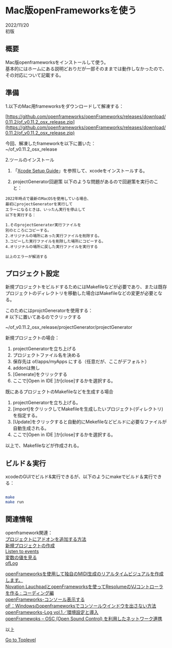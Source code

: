     
# Mac版openFrameworksを使う  

2022/11/20      
初版    
  
## 概要    
Mac版openframeworksをインストールして使う。  
基本的にはホームにある説明どおりだが一部そのままでは動作しなかったので、その対応について記載する。  

## 準備

1.以下のMac用frameworksをダウンロードして解凍する： 

[https://github.com/openframeworks/openFrameworks/releases/download/0.11.2/of_v0.11.2_osx_release.zip](https://github.com/openframeworks/openFrameworks/releases/download/0.11.2/of_v0.11.2_osx_release.zip)  

今回、解凍したframeworkを以下に置いた：  
~/of_v0.11.2_osx_release  


2.ツールのインストール  

1. 「[Xcode Setup Guide](https://openframeworks.cc/setup/xcode/)」を参照して、xcodeをインストールする。

2. projectGenerator回避策
以下のような問題があるので回避策を実行のこと：  
```
2022年時点で最新のMacOSを使用している場合、
最初にprojectGeneratorを実行して
エラーになるときは、いったん実行を停止して
以下を実行する：

1.そのprojectGenerater実行ファイルを
別のところにコピーする。
2.オリジナルの場所にあった実行ファイルを削除する。
3.コピーした実行ファイルを削除した場所にコピーする。
4.オリジナルの場所に戻した実行ファイルを実行する

以上のエラーが解消する
```


## プロジェクト設定
新規プロジェクトをビルドするためにはMakefileなどが必要であり、または既存プロジェクトのディレクトリを移動した場合はMakefileなどの変更が必要となる。

このためにはprojctGeneratorを使用する：  
\# 以下に置いてあるのでクリックする  

~/of_v0.11.2_osx_release/projectGenerator/projectGenerator  

新規プロジェクトの場合：  
1. projectGeneratorを立ち上げる
1. プロジェクトファイル名を決める
1. 保存先は of/apps/myApps にする（任意だが、ここがデフォルト）
1. addonは無し
1. [Generate]をクリックする
1. ここで[Open in IDE ]か[close]するかを選択する。

既にあるプロジェクトのMakefileなどを生成する場合  
1. projectGeneratorを立ち上げる。
1. [import]をクリックしてMakefileを生成したいプロジェクト(ディレクトリ)を指定する。
1. [Update]をクリックすると自動的にMekefileなどビルドに必要なファイルが自動生成される。
1. ここで[Open in IDE ]か[close]するかを選択する。

以上で、Makefileなどが作成される。

## ビルド＆実行

xcodeのGUIでビルド&実行できるが、以下のようにmakeでビルド＆実行できる：  
  
```bash

make
make run
```

## 関連情報  
openframework関連：   
[プロジェクトにアドオンを追加する方法](https://openframeworks.cc/ja/learning/01_basics/how_to_add_addon_to_project/)  
[新規プロジェクトの作成](https://openframeworks.cc/ja/learning/01_basics/create_a_new_project/)  
[Listen to events](https://openframeworks.cc/learning/06_events/event_example_how_to/)  
[変数の値を見る](https://openframeworks.cc/ja/learning/01_basics/how_to_view_value/)  
[ofLog](https://openframeworks.cc/documentation/utils/ofLog/)  
  
[openFrameworksを使用して独自のMIDI生成のリアルタイムビジュアルを作成します。](https://ask.audio/articles/create-your-own-midi-generated-realtime-visuals-with-openframeworks/ja)  
[Novation LauchpadとopenFrameworksを使ってResolumeのVJコントローラを作る : コーディング編](https://artteknika.hatenablog.com/entry/2016/09/30/223230)  
[openFrameworks-コンソール表示する](https://qiita.com/y_UM4/items/99c875a7a32056d006b5)  
[oF：Windowsのopenframeworksでコンソールウインドウを出さない方法](http://wishupon.me/?p=312)  
[openFrameworks-Log vol.1／環境設定と導入](https://barbegenerativediary.com/tutorials/openframeworks-log-1-setup/)  
[openFramewoks – OSC (Open Sound Control) を利用したネットワーク連携](https://yoppa.org/ma2_10/2279.html)  

以上  

[Go to Toplevel](https://xshigee.github.io/web0/)  

